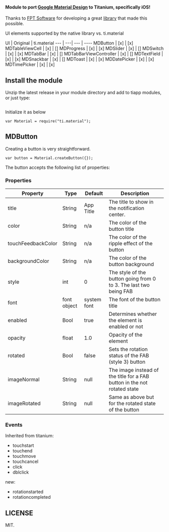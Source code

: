 <!-- <img src="logo.jpg" /> -->

#### Module to port [Google Material Design](http://www.google.com/design/spec/material-design/introduction.html) to Titanium, specifically iOS!
Thanks to [FPT Software](http://www.fpt-software.com/) for developing a great [library](https://github.com/fpt-software/Material-Controls-For-iOS) that made this possible.

UI elements supported by the native library vs. ti.material

UI | Original | ti.material
--- | ---| --- | ----
MDButton | [x] | [x]
MDTableViewCell | [x] | []
MDProgress | [x] | [x]
MDSlider | [x] | []
MDSwitch | [x] | [x]
MDTabBar | [x] | []
MDTabBarViewController | [x] | []
MDTextField | [x] | [x]
MDSnackbar | [x] | []
MDToast | [x] | [x]
MDDatePicker | [x] | [x]
MDTimePicker | [x] | [x]

## Install the module

Unzip the latest release in your module directory and add to tiapp modules, or just type:

```

```

Initialize it as below

```
var Material = require("ti.material");
```

## MDButton

Creating a button is very straightforward. 

```
var button = Material.createButton({});
```

The button accepts the following list of properties:

### Properties

Property | Type | Default | Description
--- | --- | --- | ----
title | String | App Title | The title to show in the notification center.
color | String | n/a | The color of the button title
touchFeedbackColor | String | n/a | The color of the ripple effect of the button
backgroundColor | String | n/a | The color of the button background
style | int | 0 | The style of the button going from 0 to 3. The last two being FAB
font | font object | system font | The font of the button title
enabled | Bool | true | Determines whether the element is enabled or not
opacity | float | 1.0 | Opacity of the element
rotated | Bool | false | Sets the rotation status of the FAB (style 3) button
imageNormal | String | null | The image instead of the title for a FAB button in the not rotated state
imageRotated | String | null | Same as above but for the rotated state of the button

### Events

Inherited from titanium:

- touchstart
- touchend
- touchmove
- touchcancel
- click
- dblclick

new:

- rotationstarted
- rotationcompleted

## LICENSE

MIT.

